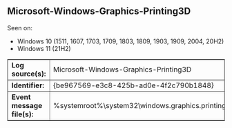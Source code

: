 ## Microsoft-Windows-Graphics-Printing3D

Seen on:
* Windows 10 (1511, 1607, 1703, 1709, 1803, 1809, 1903, 1909, 2004, 20H2)
* Windows 11 (21H2)

<table border="1" class="docutils">
  <tbody>
    <tr>
      <td><b>Log source(s):</b></td>
      <td>Microsoft-Windows-Graphics-Printing3D</td>
    </tr>
    <tr>
      <td><b>Identifier:</b></td>
      <td>{be967569-e3c8-425b-ad0e-4f2c790b1848}</td>
    </tr>
    <tr>
      <td><b>Event message file(s):</b></td>
      <td>%systemroot%\system32\windows.graphics.printing.3d.dll</td>
    </tr>
  </tbody>
</table>

&nbsp;

